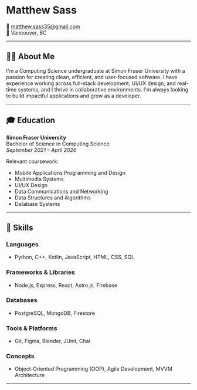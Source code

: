 # Matthew Sass

📧 matthew.sass35@gmail.com  
📍 Vancouver, BC  

---

## 👨‍💻 About Me

I'm a Computing Science undergraduate at Simon Fraser University with a passion for creating clean, efficient, and user-focused software. I have experience working across full-stack development, UI/UX design, and real-time systems, and I thrive in collaborative environments. I'm always looking to build impactful applications and grow as a developer.

---

## 🎓 Education

**Simon Fraser University**  
Bachelor of Science in Computing Science  
*September 2021 – April 2026*  

Relevant coursework:  
- Mobile Applications Programming and Design  
- Multimedia Systems  
- UI/UX Design  
- Data Communications and Networking  
- Data Structures and Algorithms  
- Database Systems  

---

## 🧠 Skills

### Languages
- Python, C++, Kotlin, JavaScript, HTML, CSS, SQL

### Frameworks & Libraries
- Node.js, Express, React, Astro.js, Firebase

### Databases
- PostgreSQL, MongoDB, Firestore

### Tools & Platforms
- Git, Figma, Blender, JUnit, Chai

### Concepts
- Object-Oriented Programming (OOP), Agile Development, MVVM Architecture

---

